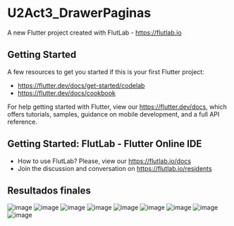 # U2Act3_DrawerPaginas

A new Flutter project created with FlutLab - https://flutlab.io

## Getting Started

A few resources to get you started if this is your first Flutter project:

- https://flutter.dev/docs/get-started/codelab
- https://flutter.dev/docs/cookbook

For help getting started with Flutter, view our
https://flutter.dev/docs, which offers tutorials,
samples, guidance on mobile development, and a full API reference.

## Getting Started: FlutLab - Flutter Online IDE

- How to use FlutLab? Please, view our https://flutlab.io/docs
- Join the discussion and conversation on https://flutlab.io/residents

## Resultados finales
![image](https://github.com/CobosTrevinoMartinGabriel/U2Act3_DrawerPaginas/assets/143775254/412289d5-b4bb-4ba0-bd91-ad45af4d1717)
![image](https://github.com/CobosTrevinoMartinGabriel/U2Act3_DrawerPaginas/assets/143775254/f777b8b4-117b-43e9-ae82-1f3204a6d92f)
![image](https://github.com/CobosTrevinoMartinGabriel/U2Act3_DrawerPaginas/assets/143775254/5ca5df51-0c94-4e7e-a958-aac989eb08b7)
![image](https://github.com/CobosTrevinoMartinGabriel/U2Act3_DrawerPaginas/assets/143775254/1853ace1-df30-4920-8a39-ef37e83f4c27)
![image](https://github.com/CobosTrevinoMartinGabriel/U2Act3_DrawerPaginas/assets/143775254/425791b6-64fd-4c4a-9c40-0bbc723afe69)
![image](https://github.com/CobosTrevinoMartinGabriel/U2Act3_DrawerPaginas/assets/143775254/02fd8234-0b2b-4d40-b51e-b57c13bcbf06)
![image](https://github.com/CobosTrevinoMartinGabriel/U2Act3_DrawerPaginas/assets/143775254/244f6140-f6de-4a25-9d54-daf5f1c13923)
![image](https://github.com/CobosTrevinoMartinGabriel/U2Act3_DrawerPaginas/assets/143775254/dc3c3669-2f27-4081-aa78-d0cedb8a8173)
![image](https://github.com/CobosTrevinoMartinGabriel/U2Act3_DrawerPaginas/assets/143775254/324c2490-2d52-49fd-bb14-0653a35d931d)
